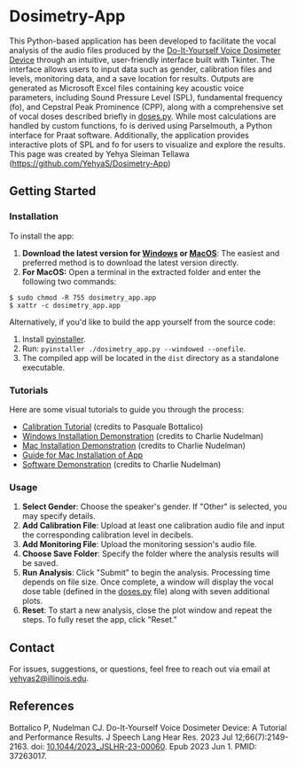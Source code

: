 # Dosimetry-App

This Python-based application has been developed to facilitate the vocal analysis of the audio files produced by the [Do-It-Yourself Voice Dosimeter Device](https://doi.org/10.1044/2023_JSLHR-23-00060) through an intuitive, user-friendly interface built with Tkinter. The interface allows users to input data such as gender, calibration files and levels, monitoring data, and a save location for results. Outputs are generated as Microsoft Excel files containing key acoustic voice parameters, including Sound Pressure Level (SPL), fundamental frequency (fo), and Cepstral Peak Prominence (CPP), along with a comprehensive set of vocal doses described briefly in [doses.py](./doses.py). While most calculations are handled by custom functions, fo is derived using Parselmouth, a Python interface for Praat software. Additionally, the application provides interactive plots of SPL and fo for users to visualize and explore the results. This page was created by Yehya Sleiman Tellawa (https://github.com/YehyaS/Dosimetry-App)

## Getting Started

### Installation

To install the app:
1. **Download the latest version for [Windows](https://github.com/YehyaS/Dosimetry-App/releases/download/v1.11/dosimetry_app.exe) or [MacOS](https://github.com/YehyaS/Dosimetry-App/releases/download/v1.11/dosimetry_app_mac.zip)**: The easiest and preferred method is to download the latest version directly.
2. **For MacOS:** Open a terminal in the extracted folder and enter the following two commands:
```
$ sudo chmod -R 755 dosimetry_app.app
$ xattr -c dosimetry_app.app
``` 

Alternatively, if you'd like to build the app yourself from the source code:

1. Install [pyinstaller](https://pyinstaller.org/en/stable/installation.html).
2. Run: `pyinstaller ./dosimetry_app.py --windowed --onefile`.
3. The compiled app will be located in the `dist` directory as a standalone executable.

### Tutorials

Here are some visual tutorials to guide you through the process:
- [Calibration Tutorial](https://youtu.be/YO5r1BUESJ0) (credits to Pasquale Bottalico)
- [Windows Installation Demonstration](https://youtu.be/OpmGi_E7O3w) (credits to Charlie Nudelman)
- [Mac Installation Demonstration](https://youtu.be/EBol4b_OJT8) (credits to Charlie Nudelman)
- [Guide for Mac Installation of App](https://github.com/SpAA-LAB/Dosimetry-App/blob/main/Mac%20Installation%20steps%20for%20DIY%20Voice%20Acoustic%20Analysis.pdf)
- [Software Demonstration](https://youtu.be/dcDRqRJ6uX0) (credits to Charlie Nudelman)

### Usage

1. **Select Gender**: Choose the speaker's gender. If "Other" is selected, you may specify details.
2. **Add Calibration File**: Upload at least one calibration audio file and input the corresponding calibration level in decibels.
3. **Add Monitoring File**: Upload the monitoring session's audio file.
4. **Choose Save Folder**: Specify the folder where the analysis results will be saved.
5. **Run Analysis**: Click "Submit" to begin the analysis. Processing time depends on file size. Once complete, a window will display the vocal dose table (defined in the [doses.py](./doses.py) file) along with seven additional plots.
6. **Reset**: To start a new analysis, close the plot window and repeat the steps. To fully reset the app, click "Reset."  

## Contact

For issues, suggestions, or questions, feel free to reach out via email at yehyas2@illinois.edu.

## References

Bottalico P, Nudelman CJ. Do-It-Yourself Voice Dosimeter Device: A Tutorial and Performance Results. J Speech Lang Hear Res. 2023 Jul 12;66(7):2149-2163. doi: [10.1044/2023_JSLHR-23-00060](https://doi.org/10.1044/2023_JSLHR-23-00060). Epub 2023 Jun 1. PMID: 37263017.
